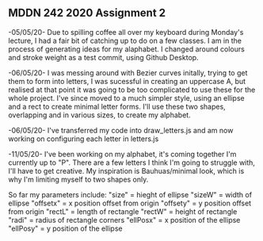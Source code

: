 ## MDDN 242 2020 Assignment 2

-05/05/20-
Due to spilling coffee all over my keyboard during Monday's lecture, I had a fair bit of catching up to do on a few classes. I am in the process of generating ideas for my alaphabet. I changed around colours and stroke weight as a test commit, using Github Desktop.

-06/05/20-
I was messing around with Bezier curves initally, trying to get them to form into letters, I was sucessful in creating an uppercase A, but realised at that point it was going to be too complicated to use these for the whole project. I've since moved to a much simpler style, using an ellipse and a rect to create minimal letter forms. I'll use these two shapes, overlapping and in various sizes, to create my alphabet.

-06/05/20-
I've transferred my code into draw_letters.js and am now working on configuring each letter in letters.js

-11/05/20-
I've been working on my alphabet, it's coming together I'm currently up to "P". There are a few letters I think I'm going to struggle with, I'll have to get creative. My inspiration is Bauhuas/minimal look, which is why I'm limiting myself to two shapes only.

So far my parameters include:
  "size"    = hieght of ellipse
  "sizeW"   = width of ellipse 
  "offsetx" = x position offset from origin
  "offsety" = y position offset from origin
  "rectL"   = length of rectangle
  "rectW"   = height of rectangle
  "radi"    = radius of rectangle corners
  "ellPosx" = x position of the ellipse
  "ellPosy" = y position of the ellipse
